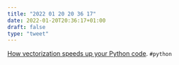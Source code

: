 ```yaml
---
title: "2022 01 20 20 36 17"
date: 2022-01-20T20:36:17+01:00
draft: false
type: "tweet"
---
```

[How vectorization speeds up your Python code](https://pythonspeed.com/articles/vectorization-python/). `#python`
